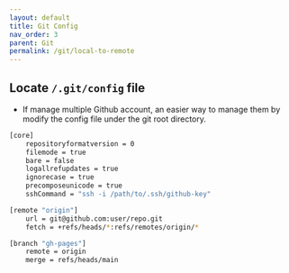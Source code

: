 ```yaml
---
layout: default    
title: Git Config
nav_order: 3
parent: Git
permalink: /git/local-to-remote
---
```


## Locate `/.git/config` file

* If manage multiple Github account, an easier way to manage them by modify the config file under the git root directory. 

```bash 
[core]
	repositoryformatversion = 0
	filemode = true
	bare = false
	logallrefupdates = true
	ignorecase = true
	precomposeunicode = true
	sshCommand = "ssh -i /path/to/.ssh/github-key"

[remote "origin"]
	url = git@github.com:user/repo.git
	fetch = +refs/heads/*:refs/remotes/origin/*

[branch "gh-pages"]
	remote = origin
	merge = refs/heads/main
```
